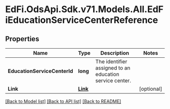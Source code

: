 # EdFi.OdsApi.Sdk.v71.Models.All.EdFiEducationServiceCenterReference

## Properties

Name | Type | Description | Notes
------------ | ------------- | ------------- | -------------
**EducationServiceCenterId** | **long** | The identifier assigned to an education service center. | 
**Link** | [**Link**](Link.md) |  | [optional] 

[[Back to Model list]](../../README.md#documentation-for-models) [[Back to API list]](../../README.md#documentation-for-api-endpoints) [[Back to README]](../../README.md)

